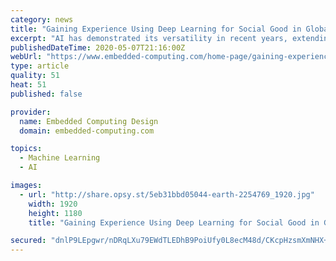 ```yaml
---
category: news
title: "Gaining Experience Using Deep Learning for Social Good in Global Competition"
excerpt: "AI has demonstrated its versatility in recent years, extending far beyond enterprise use into the realm of social good."
publishedDateTime: 2020-05-07T21:16:00Z
webUrl: "https://www.embedded-computing.com/home-page/gaining-experience-using-deep-learning-for-social-good-in-global-competition"
type: article
quality: 51
heat: 51
published: false

provider:
  name: Embedded Computing Design
  domain: embedded-computing.com

topics:
  - Machine Learning
  - AI

images:
  - url: "http://share.opsy.st/5eb31bbd05044-earth-2254769_1920.jpg"
    width: 1920
    height: 1180
    title: "Gaining Experience Using Deep Learning for Social Good in Global Competition"

secured: "dnlP9LEpgwr/nDRqLXu79EWdTLEDhB9PoiUfy0L8ecM48d/CKcpHzsmXmNHX+ibelC2q9sS2BMVOGq72BLBwNw6sJoENtlYvfz+nB/3oeqBzu/eMUJiGhT5sJttPjOQ3Dt8kr7vAe3vebgcIU+UwPZWPRp7QzHGLZJ1Ha3tdPYB9xTnMA1rLmMLIgwd8HLRQ8ho53+4qIQyNWMUoJ2jT4Ksigujmo0MhnHh+IP/5uSxQfVc9HUO/M/uJVn/41PIovsq5wnwH7CUhCH+ftacKzQCg9mFQ8WRxyxIV7BhRS1lUm6E7xBFAHnBgQK3wnn05;YAO/ZgMaFzWz3rHL3KncRw=="
---
```


